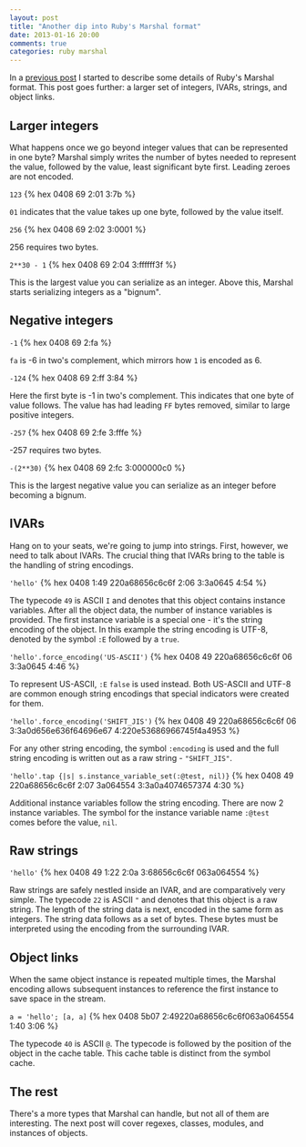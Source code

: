 ```yaml
---
layout: post
title: "Another dip into Ruby's Marshal format"
date: 2013-01-16 20:00
comments: true
categories: ruby marshal
---
```


In a [previous post][part-1] I started to describe some details of
Ruby's Marshal format. This post goes further: a larger set of
integers, IVARs, strings, and object links.

<!-- more -->

## Larger integers

What happens once we go beyond integer values that can be represented
in one byte? Marshal simply writes the number of bytes needed to
represent the value, followed by the value, least significant byte
first. Leading zeroes are not encoded.

`123`
{% hex 0408 69 2:01 3:7b %}

`01` indicates that the value takes up one byte, followed by the value
itself.

`256`
{% hex 0408 69 2:02 3:0001 %}

256 requires two bytes.

`2**30 - 1`
{% hex 0408 69 2:04 3:ffffff3f %}

This is the largest value you can serialize as an integer. Above this,
Marshal starts serializing integers as a "bignum".

## Negative integers

`-1`
{% hex 0408 69 2:fa %}

`fa` is -6 in two's complement, which mirrors how `1` is encoded as 6.

`-124`
{% hex 0408 69 2:ff 3:84 %}

Here the first byte is -1 in two's complement. This indicates that one
byte of value follows. The value has had leading `FF` bytes removed,
similar to large positive integers.

`-257`
{% hex 0408 69 2:fe 3:fffe %}

-257 requires two bytes.

`-(2**30)`
{% hex 0408 69 2:fc 3:000000c0 %}

This is the largest negative value you can serialize as an integer
before becoming a bignum.

## IVARs

Hang on to your seats, we're going to jump into strings. First,
however, we need to talk about IVARs. The crucial thing that IVARs
bring to the table is the handling of string encodings.

`'hello'`
{% hex 0408 1:49 220a68656c6c6f 2:06 3:3a0645 4:54 %}

The typecode `49` is ASCII `I` and denotes that this object contains
instance variables. After all the object data, the number of instance
variables is provided. The first instance variable is a special one -
it's the string encoding of the object. In this example the string
encoding is UTF-8, denoted by the symbol `:E` followed by a `true`.

`'hello'.force_encoding('US-ASCII')`
{% hex 0408 49 220a68656c6c6f 06 3:3a0645 4:46 %}

To represent US-ASCII, `:E` `false` is used instead. Both US-ASCII and
UTF-8 are common enough string encodings that special indicators were
created for them.

`'hello'.force_encoding('SHIFT_JIS')`
{% hex 0408 49 220a68656c6c6f 06 3:3a0d656e636f64696e67 4:220e53686966745f4a4953 %}

For any other string encoding, the symbol `:encoding` is used and the
full string encoding is written out as a raw string - `"SHIFT_JIS"`.

`'hello'.tap {|s| s.instance_variable_set(:@test, nil)}`
{% hex 0408 49 220a68656c6c6f 2:07 3a064554 3:3a0a4074657374 4:30 %}

Additional instance variables follow the string encoding. There are
now 2 instance variables. The symbol for the instance variable name
`:@test` comes before the value, `nil`.

## Raw strings

`'hello'`
{% hex 0408 49 1:22 2:0a 3:68656c6c6f 063a064554 %}

Raw strings are safely nestled inside an IVAR, and are comparatively
very simple. The typecode `22` is ASCII `"` and denotes that this
object is a raw string. The length of the string data is next, encoded in
the same form as integers. The string data follows as a set of
bytes. These bytes must be interpreted using the encoding from the
surrounding IVAR.

## Object links

When the same object instance is repeated multiple times, the Marshal
encoding allows subsequent instances to reference the first instance
to save space in the stream.

`a = 'hello'; [a, a]`
{% hex 0408 5b07 2:49220a68656c6c6f063a064554 1:40 3:06 %}

The typecode `40` is ASCII `@`. The typecode is followed by the
position of the object in the cache table. This cache table is
distinct from the symbol cache.

## The rest

There's a more types that Marshal can handle, but not all of them are
interesting. The next post will cover regexes, classes, modules, and
instances of objects.

[part-1]: http://jakegoulding.com/blog/2013/01/15/a-little-dip-into-rubys-marshal-format/
